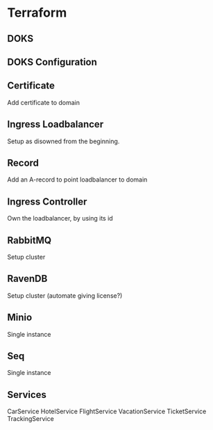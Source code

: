 # Terraform

## DOKS

## DOKS Configuration

## Certificate
Add certificate to domain

## Ingress Loadbalancer
Setup as disowned from the beginning.

## Record
Add an A-record to point loadbalancer to domain

## Ingress Controller
Own the loadbalancer, by using its id

## RabbitMQ
Setup cluster

## RavenDB
Setup cluster (automate giving license?)

## Minio
Single instance

## Seq
Single instance

## Services
CarService
HotelService
FlightService
VacationService
TicketService
TrackingService